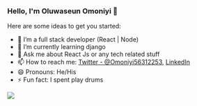 ### Hello, I'm Oluwaseun Omoniyi 👋
<!--- 👯 I’m looking to collaborate on 
- 🤔 I’m looking for help with ...--> 
<!--
**omoniyi22/omoniyi22** is a ✨ _special_ ✨ repository because its `README.md` (this file) appears on your GitHub profile.
-->
Here are some ideas to get you started:

- 🔭 I’m a full stack developer (React | Node)
- 🌱 I’m currently learning django
- 💬 Ask me about React Js or any tech related stuff
- 📫 How to reach me: [Twitter - @Omoniyi56312253](https://twitter.com/Omoniyi56312253), [LinkedIn](https://www.linkedin.com/in/omoniyi-oluwaseun-a922401b4)
- 😄 Pronouns: He/His
- ⚡ Fun fact: I spent play drums

<img src="https://github-readme-stats.vercel.app/api?username=omoniyi22&&show_icons=true&title_color=ffffff&icon_color=bb2acf&text_color=daf7dc&bg_color=131515" >
